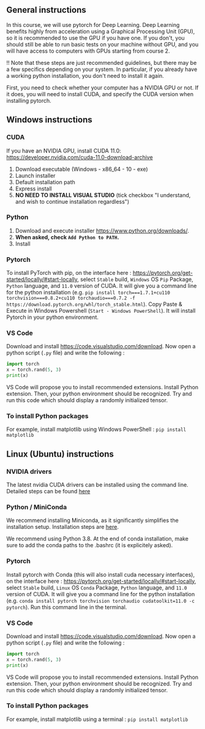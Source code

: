 ## General instructions
In this course, we will use pytorch for Deep Learning. Deep Learning benefits highly from acceleration using a Graphical Processing Unit (GPU), so it is recommended to use the GPU if you have one. If you don't, you should still be able to run basic tests on your machine without GPU, and you will have access to computers with GPUs starting from course 2. 

!! Note that these steps are just recommended guidelines, but there may be a few specifics depending on your system. In particular, if you already have a working python installation, you don't need to install it again.

First, you need to check whether your computer has a NVIDIA GPU or not. If it does, you will need to install CUDA, and specify the CUDA version when installing pytorch. 

## Windows instructions
### CUDA
If you have an NVIDIA GPU, install CUDA 11.0:
https://developer.nvidia.com/cuda-11.0-download-archive


1. Download executable (Windows - x86_64 - 10 - exe)
2. Launch installer
3. Default installation path
4. Express install
5. **NO NEED TO INSTALL VISUAL STUDIO** (tick checkbox "I understand, and wish to continue installation regardless")

### Python
1. Download and execute installer https://www.python.org/downloads/.
2. **When asked, check `Add Python to PATH`.**
3. Install

### Pytorch
To install PyTorch with pip, on the interface here : https://pytorch.org/get-started/locally/#start-locally, select `Stable` build, `Windows` OS `Pip` Package, `Python` language, and `11.0` version of CUDA. It will give you a command line for the python installation (e.g. `pip install torch===1.7.1+cu110 torchvision===0.8.2+cu110 torchaudio===0.7.2 -f https://download.pytorch.org/whl/torch_stable.html`). Copy Paste & Execute in Windows Powershell (`Start - Windows PowerShell`). It will install Pytorch in your python environment.

### VS Code
Download and install https://code.visualstudio.com/download.
Now open a python script (`.py` file) and write the following :
```python
import torch
x = torch.rand(5, 3)
print(x)
```
VS Code will propose you to install recommended extensions. Install Python extension.
Then, your python environment should be recognized.
Try and run this code which should display a randomly initialized tensor.

### To install Python packages
For example, install matplotlib using Windows PowerShell : `pip install matplotlib`

## Linux (Ubuntu) instructions

### NVIDIA drivers

The latest nvidia CUDA drivers can be installed using the command line. Detailed steps can be found [here](https://docs.nvidia.com/datacenter/tesla/tesla-installation-notes/index.html)

### Python / MiniConda
We recommend installing Miniconda, as it significantly simplifies the installation setup. 
Installation steps are [here](https://conda.io/projects/conda/en/latest/user-guide/install/linux.html).

We recommend using Python 3.8. At the end of conda installation, make sure to add the conda paths to the .bashrc (it is explicitely asked). 

### Pytorch
Install pytorch with Conda (this will also install cuda necessary interfaces), on the interface here : https://pytorch.org/get-started/locally/#start-locally, select `Stable` build, `Linux` OS `Conda` Package, `Python` language, and `11.0` version of CUDA. It will give you a command line for the python installation (e.g. `conda install pytorch torchvision torchaudio cudatoolkit=11.0 -c pytorch`). Run this command line in the terminal.

### VS Code
Download and install https://code.visualstudio.com/download.
Now open a python script (`.py` file) and write the following :
```python
import torch
x = torch.rand(5, 3)
print(x)
```
VS Code will propose you to install recommended extensions. Install Python extension.
Then, your python environment should be recognized.
Try and run this code which should display a randomly initialized tensor.

### To install Python packages
For example, install matplotlib using a terminal : `pip install matplotlib`
